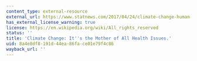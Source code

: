```yaml
---
content_type: external-resource
external_url: https://www.statnews.com/2017/04/24/climate-change-human-civilization/
has_external_license_warning: true
license: https://en.wikipedia.org/wiki/All_rights_reserved
status: ''
title: 'Climate Change: It''s the Mother of All Health Issues.'
uid: 8a4e8df8-191d-44ea-86fa-ce01e79f4c86
wayback_url: ''
---
```

